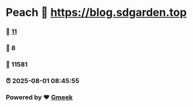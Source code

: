 # Peach :link: https://blog.sdgarden.top 
### :page_facing_up: [11](https://blog.sdgarden.top/tag.html) 
### :speech_balloon: 8 
### :hibiscus: 11581 
### :alarm_clock: 2025-08-01 08:45:55 
### Powered by :heart: [Gmeek](https://github.com/Meekdai/Gmeek)
